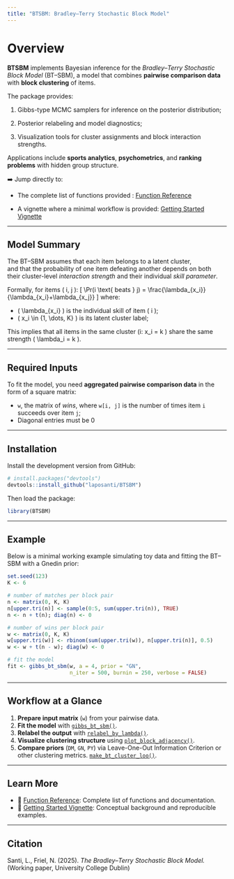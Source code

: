 ```yaml
---
title: "BTSBM: Bradley–Terry Stochastic Block Model"
---
```


# Overview

**BTSBM** implements Bayesian inference for the *Bradley–Terry Stochastic Block Model* (BT–SBM), a model that combines **pairwise comparison data** with **block clustering** of items.

The package provides:

1) Gibbs-type MCMC samplers for inference on the posterior distribution;

2) Posterior relabeling and model diagnostics;

3) Visualization tools for cluster assignments and block interaction strengths.

Applications include **sports analytics**, **psychometrics**, and **ranking problems** with hidden group structure.

➡️ Jump directly to:


- The complete list of functions provided : [Function Reference](https://laposanti.github.io/BTSBM/reference/index.html)

- A vignette where a minimal workflow is provided: [Getting Started Vignette](https://laposanti.github.io/BTSBM/articles/getting-started.html)

---

## Model Summary

The BT–SBM assumes that each item belongs to a latent cluster,  
and that the probability of one item defeating another depends on both  
their cluster-level *interaction strength* and their individual *skill parameter*.

Formally, for items \( i, j \):
\[
\Pr(i \text{ beats } j) = \frac{\lambda_{x_i}}{\lambda_{x_i}+\lambda_{x_j}}
\]
where:

- \( \lambda_{x_i} \) is the individual skill of item \( i \);
- \( x_i \in \{1, \dots, K\} \) is its latent cluster label;

This implies that all items in the same cluster \(i: x_i = k \) share the same strength \( \lambda_i = k \).

---

## Required Inputs

To fit the model, you need **aggregated pairwise comparison data** in the form of a square matrix:

- `w`, the  matrix of *wins*, where `w[i, j]` is the number of times item `i` succeeds over item `j`; 
- Diagonal entries must be 0

---

## Installation

Install the development version from GitHub:

```r
# install.packages("devtools")
devtools::install_github("laposanti/BTSBM")
````

Then load the package:

```r
library(BTSBM)
```

---

## Example

Below is a minimal working example simulating toy data and fitting the BT–SBM with a Gnedin prior:

```r
set.seed(123)
K <- 6

# number of matches per block pair
n <- matrix(0, K, K)
n[upper.tri(n)] <- sample(0:5, sum(upper.tri(n)), TRUE)
n <- n + t(n); diag(n) <- 0

# number of wins per block pair
w <- matrix(0, K, K)
w[upper.tri(w)] <- rbinom(sum(upper.tri(w)), n[upper.tri(n)], 0.5)
w <- w + t(n - w); diag(w) <- 0

# fit the model
fit <- gibbs_bt_sbm(w, a = 4, prior = "GN",
                    n_iter = 500, burnin = 250, verbose = FALSE)
```

---

## Workflow at a Glance

1. **Prepare input matrix** (`w`) from your pairwise data.
2. **Fit the model** with [`gibbs_bt_sbm()`](https://laposanti.github.io/BTSBM/reference/gibbs_bt_sbm.html).
3. **Relabel the output** with [`relabel_by_lambda()`](https://laposanti.github.io/BTSBM/reference/relabel_by_lambda.html).
3. **Visualize clustering structure** using [`plot_block_adjacency()`](https://laposanti.github.io/BTSBM/reference/plot_block_adjacency.html).
4. **Compare priors** (`DM`, `GN`, `PY`) via Leave-One-Out Information Criterion or other clustering metrics. [`make_bt_cluster_loo()`](https://laposanti.github.io/BTSBM/reference/make_bt_cluster_loo.html).

---

## Learn More

* 📘 [Function Reference](https://laposanti.github.io/BTSBM/reference/index.html): Complete list of functions and documentation.
* 📄 [Getting Started Vignette](https://laposanti.github.io/BTSBM/articles/btsbm.html): Conceptual background and reproducible examples.

---

## Citation

Santi, L., Friel, N. (2025). *The Bradley–Terry Stochastic Block Model.*
(Working paper, University College Dublin)

